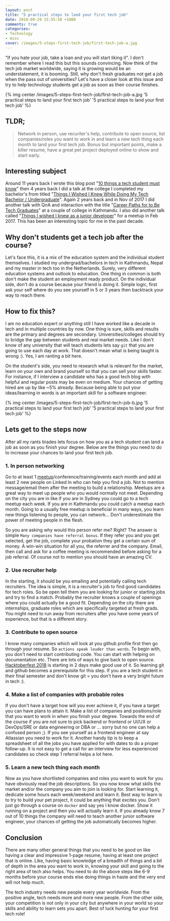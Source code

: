 ```yaml
---
layout: post
title: "5 practical steps to land your first tech job"
date: 2018-09-29 15:55:58 +1000
comments: true
categories:
- Technology
- misc
cover: /images/5-steps-first-tech-job/first-tech-job-a.jpg
---
```


"If you hate your job, take a loan and you will start liking it". I don't remember where I read this but this sounds convincing. Now think of the tech job market worldwide, saying it is growing would be an understatement, it is booming. Still, why don't fresh graduates not get a job when the pass out of universities? Let's have a closer look at this issue and try to help technology students get a job as soon as their course finishes.

{% img center /images/5-steps-first-tech-job/first-tech-job-a.jpg '5 practical steps to land your first tech job' '5 practical steps to land your first tech job' %}

<!-- more -->

## TLDR;

> Network in person, use recuriter's help, contribute to open source, list companies/roles you want to work in and learn a new tech thing each month to land your first tech job. Bonus but important points, make a killer resume, have a great pet project deployed online to show and start early.

## Interesting subject 

Around 11 years back I wrote this blog post "[10 things a tech student must know](https://geshan.com.np/blog/2007/11/10-web-by-things-technology-student-or/)" then 4 years back I did a talk at the college I completed my bachelor's from titled "[Things I Wished I Knew While Doing My Tech Bachelor / Undergraduate](https://geshan.com.np/blog/2014/08/things-i-wished-i-knew-while-doing-my/)". Again 2 years back and in Nov of 2017 I did another talk with QnA and interaction with the title "[Career Paths for to Be Tech Graduates](https://geshan.com.np/blog/2016/06/career-paths-for-to-be-tech-graduates-slides/)"  at a couple of college in Kathmandu. I also did another talk called "[Things I wished I knew as a junior developer](https://geshan.com.np/blog/2017/02/things-i-wished-i-knew-as-a-junior-developer-slides/)" for a meetup in Feb 2017. This has been an interesting topic for me in the past decade.

## Why don't students get a tech job after the course?

Let's face this, it is a mix of the education system and the individual student themselves. I studied my undergrad/bachelors in tech in Kathmandu, Nepal and my master in tech too in the Netherlands. Surely, very different education systems and outlook to education. One thing in common is both don't make the student an employment ready product. On the individual side, don't do a course because your friend is doing it. Simple logic, first ask your self where do you see yourself in 5 or 3 years then backtrack your way to reach there.

## How to fix this?

I am no education expert or anything still I have worked like a decade in tech and in multiple countries by now. One thing is sure, skills and results are the primary and degrees are secondary. Universities/colleges should try to bridge the gap between students and real market needs. Like I don't know of any university that will teach students lets say `git` that you are going to use each day at work. That doesn't mean what is being taught is wrong :). Yes, I am ranting a bit here. 

On the student's side, you need to research what is relevant for the market, learn on your own and brand yourself so that you can sell your skills faster. For instance, if I interview a candidate who has a good tech blog with helpful and regular posts may be even on medium. Your chances of getting hired are up by like ~5% already. Because being able to put your ideas/learning in words is an important skill for a software engineer.

{% img center /images/5-steps-first-tech-job/first-tech-job-b.jpg '5 practical steps to land your first tech job' '5 practical steps to land your first tech job' %}

## Lets get to the steps now

After all my rants tirades lets focus on how you as a tech student can land a job as soon as you finish your degree. Below are the things you need to do to increase your chances to land your first tech job.

### 1. In person networking

Go to at least 1 [meetup](meetup.com)/conference/training/events each month and add at least 2 new people on Linked In who can help you find a job. Not to mention message/email them after the meeting to build a relationship. Meetups are a great way to meet up people who you would normally not meet. Depending on the city you are in like if you are in Sydney you could go to a tech meetup each week. If you are in Kathmandu you could catch a meetup each month. Going to a usually free meetup is beneficial in many ways, you learn new things listening to people, you can network... Don't underestimate the power of meeting people in the flesh. 

So you are asking why would this person refer me? Right? The answer is simple `Many companies have referral bonus`. If they refer you and you get selected, get the job, complete your probation they get a certain sum of money. A win-win situation for all you, the referrer and the company. Email, then call and ask for a coffee meeting is recommended before asking for a job referral. Of course not to mention you should have an amazing CV.

### 2. Use recruiter help

In the starting, it should be you emailing and potentially calling tech recruiters. The idea is simple, it is a recruiter's job to find good candidates for tech roles. So be open tell them you are looking for junior or starting jobs and try to find a match. Probably the recruiter knows a couple of openings where you could actually be a good fit. Depending on the city there are internships, graduate roles which are specifically targeted at fresh grads. You might need to run away from recruiters after you have some years of experience, but that is a different story.

### 3. Contribute to open source

I know many companies which will look at you github profile first then go through your resume. So `actions speak louder than words`. To begin with, you don't need to start contributing code. You can start with helping on documentation etc. There are lots of ways to give back to open source. [Hacktoberfest 2018](https://hacktoberfest.digitalocean.com/) is starting in 2 days make good use of it. So learning git and github becomes a prerequisite for this step. If you are a tech student in their final semester and don't know git = you don't have a very bright future in tech :).

### 4. Make a list of companies with probable roles

If you don't have a target how will you ever achieve it, if you have a target you can have plans to attain it. Make a list of companies and positions/role that you want to work in when you finish your degree. Towards the end of the course if you are not sure to pick backend or frontend or UI/UX or DevOps/SRE or data engineering or DBA or ... sorry but no one can help a confused person ;). If you see yourself as a frontend engineer at say Atlassian you need to work for it. Another handy tip is to keep a spreadsheet of all the jobs you have applied for with dates to do a proper follow-up. It is not easy to get a call for an interview for less experienced candidates so check step 1 referral helps a lot here. 

### 5. Learn a new tech thing each month

Now as you have shortlisted companies and roles you want to work for you have obviously read the job descriptions. So you now know what skills the market and/or the company you aim to join is looking for. Start learning it, dedicate some hours each week/weekend and learn it. Best way to learn is to try to build your pet project, it could be anything that excites you. Don't just go through a course on `docker` and say yes I know docker. Show it running on a project and then you will actually learn it. If you already know 7 out of 10 things the company will need to teach another junior software engineer, your chances of getting the job automatically becomes higher.

## Conclusion

There are many other general things that you need to be good on like having a clear and impressive 1-page resume, having at least one project that is online. Like, having basic knowledge of a breadth of things and a bit of depth in the area you want to work in,  knowing your skill and going to the right area of tech also helps. You need to do the above steps like 6-9 months before your course ends else doing things in haste and the very end will not help much.

The tech industry needs new people every year worldwide. From the positive angle, tech needs more and more new people. From the other side, your competition is not only in your city but anywhere in your world so your skills and ability to learn sets you apart. Best of luck hunting for your first tech role!
